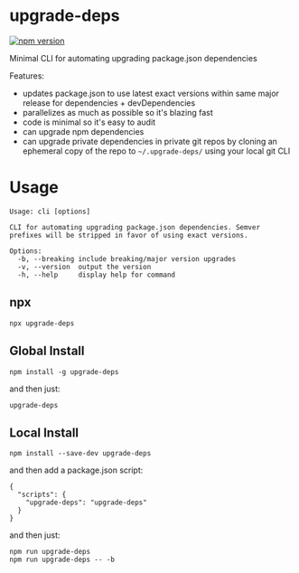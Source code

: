 # upgrade-deps

[![npm version](https://badge.fury.io/js/upgrade-deps.svg)](https://badge.fury.io/js/upgrade-deps)

Minimal CLI for automating upgrading package.json dependencies

Features:
- updates package.json to use latest exact versions within same major release for dependencies + devDependencies
- parallelizes as much as possible so it's blazing fast
- code is minimal so it's easy to audit
- can upgrade npm dependencies
- can upgrade private dependencies in private git repos by cloning an ephemeral copy of the repo to `~/.upgrade-deps/` using your local git CLI

# Usage

```
Usage: cli [options]

CLI for automating upgrading package.json dependencies. Semver prefixes will be stripped in favor of using exact versions.

Options:
  -b, --breaking include breaking/major version upgrades
  -v, --version  output the version
  -h, --help     display help for command
```

## npx

```
npx upgrade-deps
```

## Global Install

```
npm install -g upgrade-deps
```

and then just:

```
upgrade-deps
```

## Local Install

```
npm install --save-dev upgrade-deps
```

and then add a package.json script:

```
{
  "scripts": {
    "upgrade-deps": "upgrade-deps"
  }
}
```

and then just:

```
npm run upgrade-deps
npm run upgrade-deps -- -b
```
